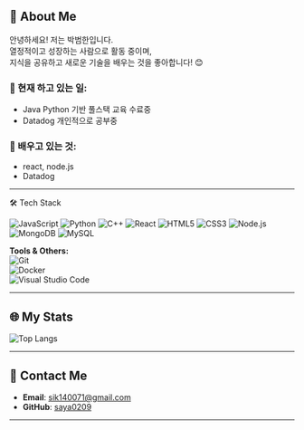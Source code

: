 
## 🌟 About Me  

안녕하세요! 저는 박범한입니다.  
열정적이고 성장하는 사람으로 활동 중이며,  
지식을 공유하고 새로운 기술을 배우는 것을 좋아합니다! 😊  

### 🔭 현재 하고 있는 일:  
- Java Python 기반 풀스택 교육 수료중  
- Datadog 개인적으로 공부중

### 🌱 배우고 있는 것:  
- react, node.js 
- Datadog 

---

🛠️ Tech Stack  

![JavaScript](https://img.shields.io/badge/JavaScript-F7DF1E?style=flat-square&logo=javascript&logoColor=black)  ![Python](https://img.shields.io/badge/Python-3776AB?style=flat-square&logo=python&logoColor=white)  ![C++](https://img.shields.io/badge/C++-00599C?style=flat-square&logo=c%2B%2B&logoColor=white)  ![React](https://img.shields.io/badge/React-61DAFB?style=flat-square&logo=react&logoColor=black)  ![HTML5](https://img.shields.io/badge/HTML5-E34F26?style=flat-square&logo=html5&logoColor=white)  ![CSS3](https://img.shields.io/badge/CSS3-1572B6?style=flat-square&logo=css3&logoColor=white)  ![Node.js](https://img.shields.io/badge/Node.js-339933?style=flat-square&logo=node-dot-js&logoColor=white)  ![MongoDB](https://img.shields.io/badge/MongoDB-47A248?style=flat-square&logo=mongodb&logoColor=white)  ![MySQL](https://img.shields.io/badge/MySQL-4479A1?style=flat-square&logo=mysql&logoColor=white)  

**Tools & Others:**  
![Git](https://img.shields.io/badge/Git-F05032?style=flat-square&logo=git&logoColor=white)  
![Docker](https://img.shields.io/badge/Docker-2496ED?style=flat-square&logo=docker&logoColor=white)  
![Visual Studio Code](https://img.shields.io/badge/VS_Code-007ACC?style=flat-square&logo=visual-studio-code&logoColor=white)  

---

## 🌐 My Stats  
![Top Langs](https://github-readme-stats.vercel.app/api/top-langs/?username=saya0209&layout=compact&theme=radical)  

---

## 💌 Contact Me  

- **Email**: sik140071@gmail.com 
- **GitHub**: [saya0209](https://github.com/saya0209)  

---
